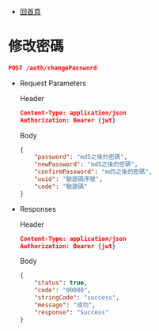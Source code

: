 - [回首頁](../ePlatformApiSepc.md) 


# 修改密碼

```json
POST /auth/changePassword
```

- Request Parameters
    
    Header
    
    ```json
    Content-Type: application/json
    Authorization: Bearer {jwt}
    ```
    
    Body
    
    ```json
    {
        "password": "md5之後的密碼",
        "newPassword": "md5之後的密碼",
        "confirmPassword": "md5之後的密碼",
    	"uuid": "驗證碼序號",
        "code": "驗證碼"
    }
    ```
    

- Responses
    
    Header
    
    ```json
    Content-Type: application/json
    Authorization: Bearer {jwt}
    ```
    
    Body
    
    ```json
    {
        "status": true,
        "code": "00000",
        "stringCode": "success",
        "message": "成功",
        "response": "Success"
    }
    ```